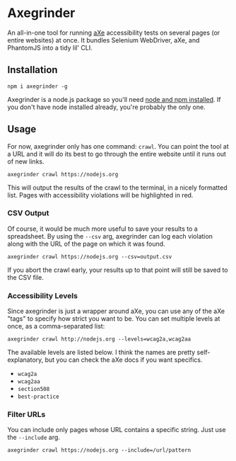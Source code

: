 # Axegrinder

An all-in-one tool for running [aXe](https://www.deque.com/products/axe/) accessibility tests on several pages (or entire websites) at once. It bundles Selenium WebDriver, aXe, and PhantomJS into a tidy lil' CLI.


## Installation

```
npm i axegrinder -g
```

Axegrinder is a node.js package so you'll need [node and npm installed](https://nodejs.org/en/). If you don't have node installed already, you're probably the only one.

## Usage

For now, axegrinder only has one command: `crawl`. You can point the tool at a URL and it will do its best to go through the entire website until it runs out of new links.

```
axegrinder crawl https://nodejs.org
```

This will output the results of the crawl to the terminal, in a nicely formatted list. Pages with accessibility violations will be highlighted in red.

### CSV Output

Of course, it would be much more useful to save your results to a spreadsheet. By using the `--csv` arg, axegrinder can log each violation along with the URL of the page on which it was found.

```
axegrinder crawl https://nodejs.org --csv=output.csv
```

If you abort the crawl early, your results up to that point will still be saved to the CSV file.

### Accessibility Levels

Since axegrinder is just a wrapper around aXe, you can use any of the aXe "tags" to specify how strict you want to be. You can set multiple levels at once, as a comma-separated list:

```
axegrinder crawl http://nodejs.org --levels=wcag2a,wcag2aa
```

The available levels are listed below. I think the names are pretty self-explanatory, but you can check the aXe docs if you want specifics.

- `wcag2a`
- `wcag2aa`
- `section508`
- `best-practice`

### Filter URLs

You can include only pages whose URL contains a specific string. Just use the `--include` arg.

```
axegrinder crawl https://nodejs.org --include=/url/pattern
```